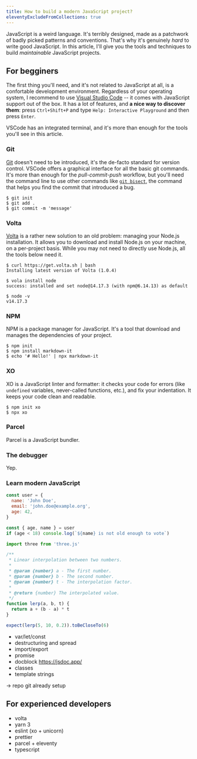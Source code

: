 ```yaml
---
title: How to build a modern JavaScript project?
eleventyExcludeFromCollections: true
---
```


JavaScript is a weird language. It's terribly designed, made as a patchwork of badly picked patterns and conventions. That's why it's genuinely _hard_ to write good JavaScript. In this article, I'll give you the tools and techniques to build _maintainable_ JavaScript projects.

## For begginers

The first thing you'll need, and it's not related to JavaScript at all, is a confortable development environment. Regardless of your operating system, I recommend to use [Visual Studio Code](https://code.visualstudio.com/) -- it comes with JavaScript support out of the box. It has a lot of features, and **a nice way to discover them**: press `Ctrl+Shift+P` and type `Help: Interactive Playground` and then press `Enter`.

VSCode has an integrated terminal, and it's more than enough for the tools you'll see in this article.

### Git

[Git](https://git-scm.com/) doesn't need to be introduced, it's the de-facto standard for version control. VSCode offers a graphical interface for all the basic git commands. It's more than enough for the _pull-commit-push_ workflow, but you'll need the command line to use other commands like [`git bisect`](https://git-scm.com/docs/git-bisect), the command that helps you find the commit that introduced a bug.

```shell-session
$ git init
$ git add .
$ git commit -m 'message'
```

### Volta

[Volta](https://volta.sh/) is a rather new solution to an old problem: managing your Node.js installation. It allows you to download and install Node.js on your machine, on a per-project basis. While you may not need to directly use Node.js, all the tools below need it.

```shell-session
$ curl https://get.volta.sh | bash
Installing latest version of Volta (1.0.4)

$ vola install node
success: installed and set node@14.17.3 (with npm@6.14.13) as default

$ node -v
v14.17.3
```

### NPM

NPM is a package manager for JavaScript. It's a tool that download and manages the dependencies of your project.

```shell-session
$ npm init
$ npm install markdown-it
$ echo '# Hello!' | npx markdown-it
```

### XO

XO is a JavaScript linter and formatter: it checks your code for errors (like `undefined` variables, never-called functions, etc.), and fix your indentation. It keeps your code clean and readable.

```shell-session
$ npm init xo
$ npx xo
```

### Parcel

Parcel is a JavaScript bundler.

### The debugger

Yep.

### Learn modern JavaScript

```js
const user = {
  name: 'John Doe',
  email: 'john.doe@example.org',
  age: 42,
}

const { age, name } = user
if (age < 18) console.log(`${name} is not old enough to vote`)

import three from 'three.js'

/**
 * Linear interpolation between two numbers.
 *
 * @param {number} a - The first number.
 * @param {number} b - The second number.
 * @param {number} t - The interpolation factor.
 *
 * @return {number} The interpolated value.
 */
function lerp(a, b, t) {
  return a + (b - a) * t
}

expect(lerp(5, 10, 0.2)).toBeCloseTo(6)
```

- var/let/const
- destructuring and spread
- import/export
- promise
- docblock https://jsdoc.app/
- classes
- template strings

-> repo git already setup

## For experienced developers

- volta
- yarn 3
- eslint (xo + unicorn)
- prettier
- parcel + eleventy
- typescript
